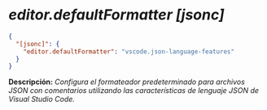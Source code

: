 <!-- Autor: Daniel Benjamin Perez Morales -->
<!-- GitHub: https://github.com/DanielPerezMoralesDev13 -->
<!-- Correo electrónico: danielperezdev@proton.me -->

# ***editor.defaultFormatter [jsonc]***

```json
{
  "[jsonc]": {
    "editor.defaultFormatter": "vscode.json-language-features"
  }
}
```

**Descripción:** *Configura el formateador predeterminado para archivos JSON con comentarios utilizando las características de lenguaje JSON de Visual Studio Code.*
